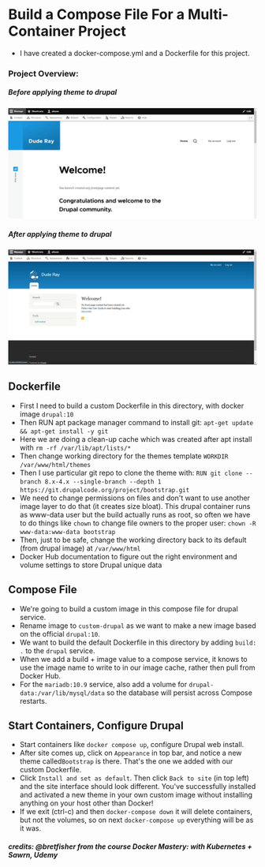 # Build a Compose File For a Multi-Container Project

- I have created a docker-compose.yml and a Dockerfile for this project.

### Project Overview:
##### Before applying theme to drupal
![Project Diagram](https://github.com/ahsan598/docker-compose/blob/main/before-theme-applied.jpg)
##### After applying theme to drupal
![Project Diagram](https://github.com/ahsan598/docker-compose/blob/main/after-theme-applied.jpg) 


## Dockerfile

- First I need to build a custom Dockerfile in this directory, with docker image `drupal:10`
- Then RUN apt package manager command to install git: `apt-get update && apt-get install -y git`
- Here we are doing a clean-up cache which was created after apt install with `rm -rf /var/lib/apt/lists/*`
- Then change working directory for the themes template `WORKDIR /var/www/html/themes`
- Then I use particular git repo to clone the theme with:
`RUN git clone --branch 8.x-4.x --single-branch --depth 1 https://git.drupalcode.org/project/bootstrap.git`
- We need to change permissions on files and don't want to use another image layer to do that (it creates size bloat).
This drupal container runs as www-data user but the build actually runs as root, so often we have to do things like `chown` to change file owners to the proper user: `chown -R www-data:www-data bootstrap`
- Then, just to be safe, change the working directory back to its default (from drupal image) at `/var/www/html`
- Docker Hub documentation to figure out the right environment and volume settings to store Drupal unique data

## Compose File

- We're going to build a custom image in this compose file for drupal service.
- Rename image to `custom-drupal` as we want to make a new image based on the official `drupal:10`.
- We want to build the default Dockerfile in this directory by adding `build: .` to the `drupal` service.
- When we add a build + image value to a compose service,
it knows to use the image name to write to in our image cache, rather then pull from Docker Hub.
- For the `mariadb:10.9` service, also add a volume for `drupal-data:/var/lib/mysql/data` so the database will persist across Compose restarts.

## Start Containers, Configure Drupal

- Start containers like `docker compose up`, configure Drupal web install.
- After site comes up, click on `Appearance` in top bar, and notice a new theme called`Bootstrap` is there. That's the one we added with our custom Dockerfile.
- Click `Install and set as default`.
Then click `Back to site` (in top left) and the site interface should look different.
You've successfully installed and activated a new theme in your own custom image without installing anything on your host other than Docker!
- If we exit (ctrl-c) and then `docker-compose down` it will delete containers,
but not the volumes, so on next `docker-compose up` everything will be as it was.

##### credits: @bretfisher from the course Docker Mastery: with Kubernetes + Sawrn, Udemy